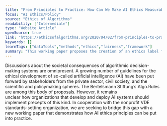 ```yaml
---
title: "From Principles to Practice: How Can We Make AI Ethics Measurable?"
focus: "AI Ethics/Policy"
source: "Ethics of Algorithms"
readability: ["Intermediate"]
type: "Website Article"
openSource: true
link: "https://ethicsofalgorithms.org/2020/04/02/from-principles-to-practice-how-can-we-make-ai-ethics-measurable/"
keywords: []
learnTags: ["dataTools","methods","ethics","fairness","framework"]
summary: "This working paper proposes the creation of an ethics label for AI systems that could be used by AI developers to communicate the quality of their products according to six key values: transparency, accountability, privacy, justice, reliability and environmental sustainability.  "
---
```

Discussions about the societal consequences of algorithmic decision-making systems are omnipresent. A growing number of guidelines for the ethical development of so-called artificial intelligence (AI) have been put forward by stakeholders from the private sector, civil society, and the scientific and policymaking spheres. The Bertelsmann Stiftung’s Algo.Rules are among this body of proposals. However, it remains unclear how organizations that develop and deploy AI systems should implement precepts of this kind. In cooperation with the nonprofit VDE standards-setting organization, we are seeking to bridge this gap with a new working paper that demonstrates how AI ethics principles can be put into practice.
